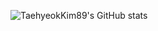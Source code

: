![TaehyeokKim89's GitHub stats](https://github-readme-stats.vercel.app/api?username=K-Junyyy&show_icons=true&theme=tokyonight)
<!--![Top Langs](https://github-readme-stats.vercel.app/api/top-langs/?username=TaehyeokKim89&layout=Demo&theme=tokyonight)-->

<!--
**TaehyeokKim89/TaehyeokKim89** is a ✨ _special_ ✨ repository because its `README.md` (this file) appears on your GitHub profile.

Here are some ideas to get you started:

- 🔭 I’m currently working on ...
- 🌱 I’m currently learning ...
- 👯 I’m looking to collaborate on ...
- 🤔 I’m looking for help with ...
- 💬 Ask me about ...
- 📫 How to reach me: ...
- 😄 Pronouns: ...
- ⚡ Fun fact: ...
-->
